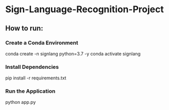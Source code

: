 # Sign-Language-Recognition-Project

## How to run:
### Create a Conda Environment
conda create -n signlang python=3.7 -y
conda activate signlang

### Install Dependencies
pip install -r requirements.txt

### Run the Application
python app.py